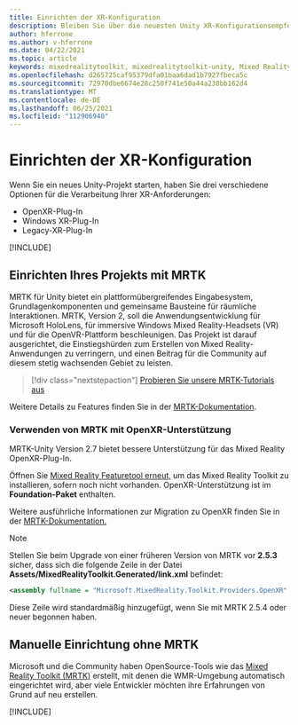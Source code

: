 ```yaml
---
title: Einrichten der XR-Konfiguration
description: Bleiben Sie über die neuesten Unity XR-Konfigurationsempfehlungen für die Entwicklung von HoloLens-Anwendungen auf dem laufenden.
author: hferrone
ms.author: v-hferrone
ms.date: 04/22/2021
ms.topic: article
keywords: mixedrealitytoolkit, mixedrealitytoolkit-unity, Mixed Reality-Headset, Windows Mixed Reality-Headset, Virtual Reality-Headset, Unity
ms.openlocfilehash: d265725caf95379dfa01baa6dad1b7927fbeca5c
ms.sourcegitcommit: 72970dbe6674e28c250f741e50a44a238bb162d4
ms.translationtype: MT
ms.contentlocale: de-DE
ms.lasthandoff: 06/25/2021
ms.locfileid: "112906940"
---
```

# <a name="setting-up-your-xr-configuration"></a>Einrichten der XR-Konfiguration

Wenn Sie ein neues Unity-Projekt starten, haben Sie drei verschiedene Optionen für die Verarbeitung Ihrer XR-Anforderungen: 
* OpenXR-Plug-In
* Windows XR-Plug-In
* Legacy-XR-Plug-In

[!INCLUDE[](includes/xr/intro.md)]

## <a name="setting-up-your-project-with-mrtk"></a>Einrichten Ihres Projekts mit MRTK

MRTK für Unity bietet ein plattformübergreifendes Eingabesystem, Grundlagenkomponenten und gemeinsame Bausteine für räumliche Interaktionen. MRTK, Version 2, soll die Anwendungsentwicklung für Microsoft HoloLens, für immersive Windows Mixed Reality-Headsets (VR) und für die OpenVR-Plattform beschleunigen. Das Projekt ist darauf ausgerichtet, die Einstiegshürden zum Erstellen von Mixed Reality-Anwendungen zu verringern, und einen Beitrag für die Community auf diesem stetig wachsenden Gebiet zu leisten.

> [!div class="nextstepaction"]
> [Probieren Sie unsere MRTK-Tutorials aus](./tutorials/mr-learning-base-02.md?tabs=winxr)

Weitere Details zu Features finden Sie in der [MRTK-Dokumentation](/windows/mixed-reality/mrtk-unity).

### <a name="using-mrtk-with-openxr-support"></a>Verwenden von MRTK mit OpenXR-Unterstützung

MRTK-Unity Version 2.7 bietet bessere Unterstützung für das Mixed Reality OpenXR-Plug-In.

Öffnen Sie [Mixed Reality Featuretool erneut,](welcome-to-mr-feature-tool.md) um das Mixed Reality Toolkit zu installieren, sofern noch nicht vorhanden. OpenXR-Unterstützung ist im **Foundation-Paket** enthalten.

Weitere ausführliche Informationen zur Migration zu OpenXR finden Sie in der [MRTK-Dokumentation.](/windows/mixed-reality/mrtk-unity/configuration/getting-started-with-mrtk-and-xrsdk#configuring-mrtk-for-the-xr-sdk-pipeline)

> [!NOTE]
> Stellen Sie beim Upgrade von einer früheren Version von MRTK vor **2.5.3** sicher, dass sich die folgende Zeile in der Datei **Assets/MixedRealityToolkit.Generated/link.xml** befindet:
>
> ```xml
> <assembly fullname = "Microsoft.MixedReality.Toolkit.Providers.OpenXR" preserve="all"/>
> ```
>
> Diese Zeile wird standardmäßig hinzugefügt, wenn Sie mit MRTK 2.5.4 oder neuer begonnen haben.

## <a name="manual-setup-without-mrtk"></a>Manuelle Einrichtung ohne MRTK

Microsoft und die Community haben OpenSource-Tools wie das [Mixed Reality Toolkit (MRTK)](https://microsoft.github.io/MixedRealityToolkit-Unity/Documentation/Installation.html) erstellt, mit denen die WMR-Umgebung automatisch eingerichtet wird, aber viele Entwickler möchten ihre Erfahrungen von Grund auf neu erstellen.

[!INCLUDE[](includes/xr/manual-setup.md)]